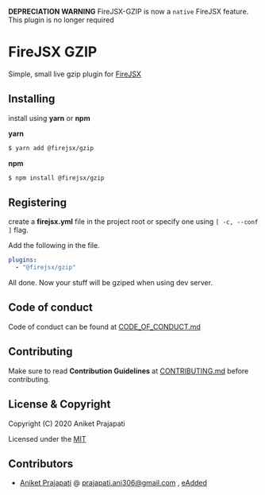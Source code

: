 **DEPRECIATION WARNING** FireJSX-GZIP is now a `native` FireJSX feature. This plugin is no longer required

# FireJSX GZIP

Simple, small live gzip plugin for [FireJSX](https://github.com/Fire-JSX/FireJSX)

## Installing

install using **yarn** or **npm**

**yarn**

```bash
$ yarn add @firejsx/gzip
```

**npm**

```bash
$ npm install @firejsx/gzip
```

## Registering

create a **firejsx.yml** file in the project root or specify one using `[ -c, --conf ]` flag.

Add the following in the file.

```yaml
plugins:
  - "@firejsx/gzip"
```

All done. Now your stuff will be gziped when using dev server.


## Code of conduct

Code of conduct can be found at [CODE_OF_CONDUCT.md](CODE_OF_CONDUCT.md)

## Contributing

Make sure to read **Contribution Guidelines** at [CONTRIBUTING.md](CONTRIBUTING.md) before contributing.

## License & Copyright

Copyright (C) 2020 Aniket Prajapati

Licensed under the [MIT](LICENSE)

## Contributors
 + [Aniket Prajapati](https://github.com/aniketfuryrocks) @ prajapati.ani306@gmail.com , [eAdded](http://www.eadded.com)
